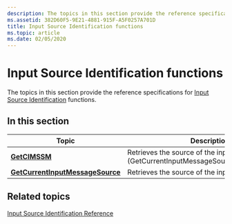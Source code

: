 ```yaml
---
description: The topics in this section provide the reference specifications for Input Source Identification functions.
ms.assetid: 382D60F5-9E21-4881-915F-A5F0257A701D
title: Input Source Identification functions
ms.topic: article
ms.date: 02/05/2020
---
```


# Input Source Identification functions

The topics in this section provide the reference specifications for [Input Source Identification](input-source-identification-portal.md) functions.

## In this section

| Topic | Description |
|---|---|
| [**GetCIMSSM**](/windows/win32/api/winuser/nf-winuser-getcimssm)<br/> | Retrieves the source of the input message (GetCurrentInputMessageSourceInSendMessage).<br/> |
| [**GetCurrentInputMessageSource**](/windows/win32/api/winuser/nf-winuser-getcurrentinputmessagesource)<br/> | Retrieves the source of the input message.<br/> | 

## Related topics

[Input Source Identification Reference](input-source-identification-reference.md)

